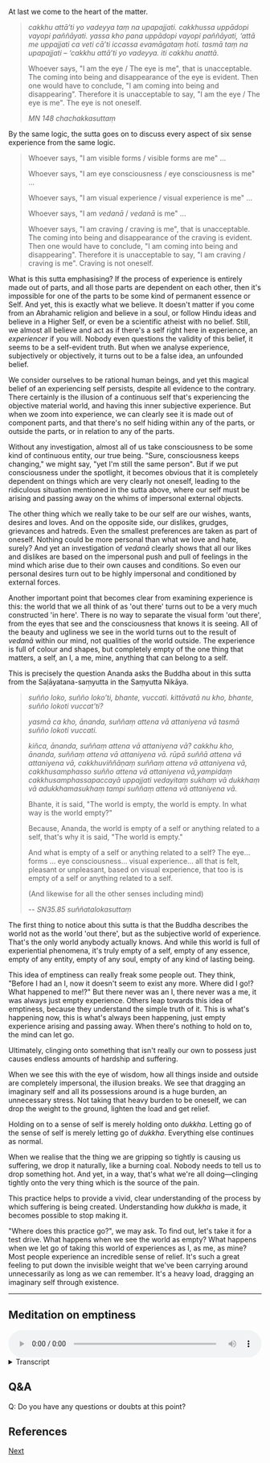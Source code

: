 At last we come to the heart of the matter.

> *cakkhu attā’ti yo vadeyya taṃ na upapajjati. cakkhussa uppādopi vayopi paññāyati. yassa kho pana uppādopi vayopi paññāyati, ‘attā me uppajjati ca veti cā’ti iccassa evamāgataṃ hoti. tasmā taṃ na upapajjati – ‘cakkhu attā’ti yo vadeyya. iti cakkhu anattā.*
> 
> Whoever says, "I am the eye / The eye is me", that is unacceptable. The coming into being and disappearance of the eye is evident. Then one would have to conclude, "I am coming into being and disappearing". Therefore it is unacceptable to say, "I am the eye / The eye is me". The eye is not oneself.
> 
> *MN 148 chachakkasuttaṃ*

By the same logic, the sutta goes on to discuss every aspect of six sense experience from the same logic.

> Whoever says, "I am visible forms / visible forms are me" ...
> 
> Whoever says, "I am eye consciousness / eye consciousness is me" ...
> 
> Whoever says, "I am visual experience / visual experience is me" ...
> 
> Whoever says, "I am *vedanā* / *vedanā* is me" ...
> 
> Whoever says, "I am craving / craving is me", that is unacceptable. The coming into being and disappearance of the craving is evident. Then one would have to conclude, "I am coming into being and disappearing". Therefore it is unacceptable to say, "I am craving / craving is me". Craving is not oneself.

What is this sutta emphasising? If the process of experience is entirely made out of parts, and all those parts are dependent on each other, then it's impossible for one of the parts to be some kind of permanent essence or Self. And yet, this is exactly what we believe. It doesn't matter if you come from an Abrahamic religion and believe in a soul, or follow Hindu ideas and believe in a Higher Self, or even be a scientific atheist with no belief. Still, we almost all believe and act as if there's a self right here in experience, an *experiencer* if you will. Nobody even questions the validity of this belief, it seems to be a self-evident truth. But when we analyse experience, subjectively or objectively, it turns out to be a false idea, an unfounded belief.

We consider ourselves to be rational human beings, and yet this magical belief of an experiencing self persists, despite all evidence to the contrary. There certainly is the illusion of a continuous self that's experiencing the objective material world, and having this inner subjective experience. But when we zoom into experience, we can clearly see it is made out of component parts, and that there's no self hiding within any of the parts, or outside the parts, or in relation to any of the parts.

Without any investigation, almost all of us take consciousness to be some kind of continuous entity, our true being. "Sure, consciousness keeps changing," we might say, "yet I'm still the same person". But if we put consciousness under the spotlight, it becomes obvious that it is completely dependent on things which are very clearly not oneself, leading to the ridiculous situation mentioned in the sutta above, where our self must be arising and passing away on the whims of impersonal external objects.

The other thing which we really take to be our self are our wishes, wants, desires and loves. And on the opposite side, our dislikes, grudges, grievances and hatreds. Even the smallest preferences are taken as part of oneself. Nothing could be more personal than what we love and hate, surely? And yet an investigation of *vedanā* clearly shows that all our likes and dislikes are based on the impersonal push and pull of feelings in the mind which arise due to their own causes and conditions. So even our personal desires turn out to be highly impersonal and conditioned by external forces.

Another important point that becomes clear from examining experience is this: the world that we all think of as 'out there' turns out to be a very much constructed 'in here'. There is no way to separate the visual form 'out there', from the eyes that see and the consciousness that knows it is seeing. All of the beauty and ugliness we see in the world turns out to the result of *vedanā* within our mind, not qualities of the world outside. The experience is full of colour and shapes, but completely empty of the one thing that matters, a self, an I, a me, mine, anything that can belong to a self.

This is precisely the question Ananda asks the Buddha about in this sutta from the Saḷāyatana-saṃyutta in the Saṃyutta Nikāya.

> *suñño loko, suñño loko’ti, bhante, vuccati. kittāvatā nu kho, bhante, suñño lokoti vuccat'ti?* 
> 
> *yasmā ca kho, ānanda, suññaṃ attena vā attaniyena vā tasmā suñño lokoti vuccati.* 
> 
> *kiñca, ānanda, suññaṃ attena vā attaniyena vā? cakkhu kho, ānanda, suññaṃ attena vā attaniyena vā. rūpā suññā attena vā attaniyena vā, cakkhuviññāṇaṃ suññaṃ attena vā attaniyena vā, cakkhusamphasso suñño attena vā attaniyena vā,yampidaṃ cakkhusamphassapaccayā uppajjati vedayitaṃ sukhaṃ vā dukkhaṃ vā adukkhamasukhaṃ tampi suññaṃ attena vā attaniyena vā.*
> 
> Bhante, it is said, "The world is empty, the world is empty. In what way is the world empty?"
> 
> Because, Ananda, the world is empty of a self or anything related to a self, that's why it is said, "The world is empty."
> 
> And what is empty of a self or anything related to a self? The eye... forms ... eye consciousness... visual experience... all that is felt, pleasant or unpleasant, based on visual experience, that too is is empty of a self or anything related to a self.
> 
> (And likewise for all the other senses including mind)
> 
> -- *SN35.85 suññatalokasuttaṃ*

The first thing to notice about this sutta is that the Buddha describes the world not as the world 'out there', but as the subjective world of experience. That's the only world anybody actually knows. And while this world is full of experiential phenomena, it's truly empty of a self, empty of any essence, empty of any entity, empty of any soul, empty of any kind of lasting being.

This idea of emptiness can really freak some people out. They think, "Before I had an I, now it doesn't seem to exist any more. Where did I go!? What happened to me!?" But there never was an I, there never was a me, it was always just empty experience. Others leap towards this idea of emptiness, because they understand the simple truth of it. This is what's happening now, this is what's always been happening, just empty experience arising and passing away. When there's nothing to hold on to, the mind can let go.

Ultimately, clinging onto something that isn't really our own to possess just causes endless amounts of hardship and suffering.

When we see this with the eye of wisdom, how all things inside and outside are completely impersonal, the illusion breaks. We see that dragging an imaginary self and all its possessions around is a huge burden, an unnecessary stress. Not taking that heavy burden to be oneself, we can drop the weight to the ground, lighten the load and get relief.

Holding on to a sense of self is merely holding onto *dukkha*. Letting go of the sense of self is merely letting go of *dukkha*. Everything else continues as normal.

When we realise that the thing we are gripping so tightly is causing us suffering, we drop it naturally, like a burning coal. Nobody needs to tell us to drop something hot. And yet, in a way, that's what we're all doing—clinging tightly onto the very thing which is the source of the pain.

This practice helps to provide a vivid, clear understanding of the process by which suffering is being created. Understanding how *dukkha* is made, it becomes possible to stop making it.

"Where does this practice go?", we may ask. To find out, let's take it for a test drive. What happens when we see the world as empty? What happens when we let go of taking this world of experiences as I, as me, as mine? Most people experience an incredible sense of relief. It's such a great feeling to put down the invisible weight that we've been carrying around unnecessarily as long as we can remember. It's a heavy load, dragging an imaginary self through existence.

---
## Meditation on emptiness


<audio controls style="width: 100%; max-width: 600px;">
    <source src="assets/audio/16. Emptiness.mp3" type="audio/mpeg">
</audio>



<details>
<summary>Transcript</summary>

Let's examine all the components of experience, experience itself, and all responses to experience, understanding the emptiness of each part of the process.

---
The eyes are empty, empty of a self or anything that belongs to a self.

Visible forms are empty.

Eye consciousness is empty.

The conscious experience of seeing is empty.

All *vedanā* which arise from seeing are empty.

All the mind's responses to *vedanā*, craving, aversion, ignorance, even equanimity are empty.

From start to finish, the whole process of seeing, the components of visual experience, the experience itself, and all responses to it are empty, empty of a self or anything that belongs to a self.

---
The ears are empty, empty of a self or anything that belongs to a self.

Sounds are empty.

Ear consciousness is empty.

The conscious experience of hearing is empty.

All *vedanā* which arise from hearing are empty.

All the mind's responses to *vedanā*, craving, aversion, ignorance, even equanimity are empty.

From start to finish, the whole process of hearing, the components of auditory experience, the experience itself, and all responses to it are empty, empty of a self or anything that belongs to a self.

---
The nose is empty, empty of a self or anything that belongs to a self.

Smells are empty.

Nose consciousness is empty.

The conscious experience of smelling is empty.

All *vedanā* which arise from smelling are empty.

All the mind's responses to *vedanā*, craving, aversion, ignorance, even equanimity are empty.

From start to finish, the whole process of smelling, the components of olfactory experience, the experience itself, and all responses to it are empty, empty of a self or anything that belongs to a self.

---
The tongue is empty, empty of a self or anything that belongs to a self.

Flavours are empty.

Tongue consciousness is empty.

The conscious experience of tasting is empty.

All *vedanā* which arise from tasting are empty.

All the mind's responses to *vedanā*, craving, aversion, ignorance, even equanimity are empty.

From start to finish, the whole process of tasting, the components of gustatory experience, the experience itself, and all responses to it are empty, empty of a self or anything that belongs to a self.

---
The body is empty, empty of a self or anything that belongs to a self.

Physical sensations are empty.

Body consciousness is empty.

The conscious experience of feeling physical sensations is empty.

All *vedanā* which arise from feeling are empty.

All the mind's responses to *vedanā*, craving, aversion, ignorance, even equanimity are empty.

From start to finish, the whole process of physical sensation, the components of somatic experience, the experience itself, and all responses to it are empty, empty of a self or anything that belongs to a self.

---
The mind is empty, empty of a self or anything that belongs to a self.

Mental phenomena are empty.

Mind consciousness is empty.

Any conscious mental experience is empty.

All *vedanā* which arise from mental experience are empty.

All the mind's responses to *vedanā*, craving, aversion, ignorance, even equanimity are empty.

From start to finish, the whole process of mental experience, the components of mental experience, the experience itself, and all responses to it are empty, empty of a self or anything that belongs to a self.

---
With open awareness, stay aware of every experience.

Understand that all the components of this experience are empty, empty of a self or anything that belongs to a self.

Understand the experience itself is empty.

Understand that all *vedanā* which arise from this experience are empty.

Understand that all the mind's responses to *vedanā*, craving, aversion, ignorance, even equanimity are empty.

Understand that, from start to finish, this experience is empty, empty of a self or anything that belongs to a self.

---
Keep paying deep attention to the emptiness of every experience.


</details>


## Q&A

Q: Do you have any questions or doubts at this point?

## References





<a href="6.5. A Complete Investigation.html">Next</a>

